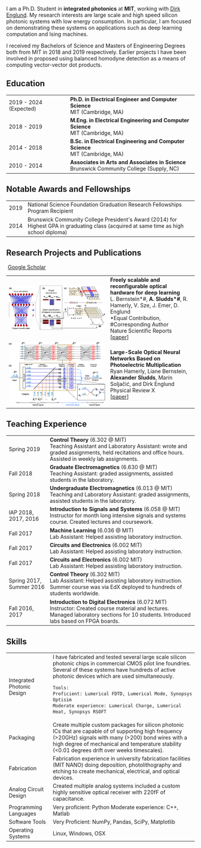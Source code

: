 I am a Ph.D. Student in **integrated photonics** at **MIT**, working with [Dirk Englund](https://www.rle.mit.edu/qp/). My research interests are large scale and high speed  silicon photonic systems with low energy consumption. In particular, I am focused on demonstrating these systems on applications such as deep learning computation and Ising machines.<br>

I received my Bachelors of Science and Masters of Engineering Degrees both from MIT in 2018 and 2019 respectively. Earlier projects I have been involved in proposed using balanced homodyne detection as a means of computing vector-vector dot products.



## <i class="fa fa-chevron-right"></i> Education

<table class="table table-hover">
  <tr>
    <td class="col-md-3"> 2019 - 2024 (Expected) </td>
    <td>
        <strong>Ph.D. in Electrical Engineer and Computer Science </strong>
        <br>
      MIT (Cambridge, MA)
    </td>
  </tr>
  <tr>
    <td class="col-md-3"> 2018 - 2019 </td>
    <td>
        <strong>M.Eng. in Electrical Engineering and Computer Science</strong>
        <br>
      MIT (Cambridge, MA)
    </td>
  </tr>
  <tr>
    <td class="col-md-3"> 2014 - 2018</td>
    <td>
        <strong>B.Sc. in Electrical Engineering and Computer Science</strong>
        <br>
      MIT (Cambridge, MA)
    </td>
  </tr>
  <tr>
    <td class="col-md-3"> 2010 - 2014</td>
    <td>
      <strong> Associates in Arts and Associates in Science </strong>
      <br>
      Brunswick Community College (Supply, NC)
    </td>
  </tr>
</table>

## <i class="fa fa-chevron-right"></i> Notable Awards and Fellowships
<table class="table table-hover">
<tr>
  <td class='col-md-2'>2019</td>
  <td>
   National Science Foundation Graduation Research Fellowships Program Recipient
    <!--  -->
  </td>
</tr>
  
<tr>
  <td class='col-md-2'>2014</td>
  <td>
    Brunswick Community College President's Award (2014) for Highest GPA in graduating class (acquired at same time as high school diploma)
  </td>
</tr>

</table>

## <i class="fa fa-chevron-right"></i> Research Projects and Publications <a href=""><i class="fa fa-code-fork" aria-hidden="true"></i></a>

<a href="https://scholar.google.com/citations?user=xQ3bAK0AAAAJ&hl=en" class="btn btn-primary" style="padding: 0.3em;">
  <i class="ai ai-google-scholar"></i> Google Scholar
</a>
<table class="table table-hover">
  
<tr>
<td class="col-md-3"><a href='https://www.nature.com/articles/s41598-021-82543-3' target='_blank'><img src="images/publications/freely_scalable.jpg"/></a> </td>
<td>
    <strong>Freely scalable and reconfigurable optical hardware for deep learning</strong><br>
    L. Bernstein*#, <strong>A. Sludds*#</strong>, R. Hamerly, V. Sze, J. Emer, D. Englund <br>
     *Equal Contribution, #Corresponding Author<br>
    Nature Scientific Reports <br>
    [<a href='https://www.nature.com/articles/s41598-021-82543-3' target='_blank'>paper</a>] <br>
    
<div id="abs_demetcisantorella" style="text-align: justify; display: none" markdown="1">
As deep neural network (DNN) models grow ever-larger, they can achieve higher accuracy and solve more complex problems. This trend has been enabled by an increase in available compute power; however, efforts to continue to scale electronic processors are impeded by the costs of communication, thermal management, power delivery and clocking. To improve scalability, we propose a digital optical neural network (DONN) with intralayer optical interconnects and reconfigurable input values. The path-length-independence of optical energy consumption enables information locality between a transmitter and a large number of arbitrarily arranged receivers, which allows greater flexibility in architecture design to circumvent scaling limitations. In a proof-of-concept experiment, we demonstrate optical multicast in the classification of 500 MNIST images with a 3-layer, fully-connected network. We also analyze the energy consumption of the DONN and find that digital optical data transfer is beneficial over electronics when the spacing of computational units is on the order of >10μm.
</div>
</td>
</tr>
  

<tr>
<td class="col-md-3"><a href='https://journals.aps.org/prx/abstract/10.1103/PhysRevX.9.021032' target='_blank'><img src="images/publications/prx.png"/></a> </td>
<td>
    <strong>Large-Scale Optical Neural Networks Based on Photoelectric Multiplication</strong><br>
  Ryan Hamerly, Liane Bernstein, <strong>Alexander Sludds</strong>, Marin Soljačić, and Dirk Englund <br>
    Physical Review X<br>
    [<a href='https://www.nature.com/articles/s41598-021-82543-3' target='_blank'>paper</a>] <br>
    
<div id="abs_demetcisantorella" style="text-align: justify; display: none" markdown="1">
Recent success in deep neural networks has generated strong interest in hardware accelerators to improve speed and energy consumption. This paper presents a new type of photonic accelerator based on coherent detection that is scalable to large (N≳106) networks and can be operated at high (gigahertz) speeds and very low (subattojoule) energies per multiply and accumulate (MAC), using the massive spatial multiplexing enabled by standard free-space optical components. In contrast to previous approaches, both weights and inputs are optically encoded so that the network can be reprogrammed and trained on the fly. Simulations of the network using models for digit and image classification reveal a “standard quantum limit” for optical neural networks, set by photodetector shot noise. This bound, which can be as low as 50  zJ/MAC, suggests that performance below the thermodynamic (Landauer) limit for digital irreversible computation is theoretically possible in this device. The proposed accelerator can implement both fully connected and convolutional networks. We also present a scheme for backpropagation and training that can be performed in the same hardware. This architecture will enable a new class of ultralow-energy processors for deep learning.
</div>
</td>
</tr>
  
</table>


## <i class="fa fa-chevron-right"></i> Teaching Experience
<table class="table table-hover">
<tr>
  <td class='col-md-1'>Spring 2019</td>
  <td><strong>Control Theory</strong> (6.302 @ MIT)<br>
  Teaching Assistant and Laboratory Assistant: wrote and graded assignments, held recitations and office hours. Assisted in weekly lab assignments.</td>
</tr>
  
<tr>
  <td class='col-md-1'>Fall 2018</td>
  <td><strong>Graduate Electromagnetics</strong> (6.630 @ MIT)<br>
   Teaching Assistant: graded assignments, assisted students in the laboratory.</td>
</tr>
  
<tr>
  <td class='col-md-1'>Spring 2018</td>
  <td><strong>Undergraduate Electromagnetics</strong> (6.013 @ MIT)<br>
   Teaching and Laboratory Assistant: graded assignments, assisted students in the laboratory.</td>
</tr>
  
<tr>
  <td class='col-md-1'>IAP 2018, 2017, 2016</td>
  <td><strong>Introduction to Signals and Systems </strong> (6.058 @ MIT)<br>
   Instructor for month long intensive signals and systems course. Created lectures and coursework. </td>
</tr>
  
<tr>
  <td class='col-md-1'>Fall 2017</td>
  <td><strong>Machine Learning </strong> (6.036 @ MIT)<br>
   Lab Assistant: Helped assisting laboratory instruction. </td>
</tr>
  
<tr>
  <td class='col-md-1'>Fall 2017</td>
  <td><strong>Circuits and Electronics </strong> (6.002 MIT)<br>
   Lab Assistant: Helped assisting laboratory instruction. </td>
</tr>
    
<tr>
  <td class='col-md-1'>Fall 2017</td>
  <td><strong>Circuits and Electronics </strong> (6.002 MIT)<br>
   Lab Assistant: Helped assisting laboratory instruction. </td>
</tr>
    
<tr>
  <td class='col-md-1'>Spring 2017, Summer 2016</td>
  <td><strong>Control Theory </strong> (6.302 MIT)<br>
   Lab Assistant: Helped assisting laboratory instruction. Summer course was via EdX deployed to hundreds of students worldwide.</td>
</tr>
    
<tr>
  <td class='col-md-1'>Fall 2016, 2017</td>
  <td><strong>Introduction to Digital Electronics </strong> (6.072 MIT)<br>
   Instructor: Created course material and lectures. Managed laboratory sections for 10 students. Introduced labs based on FPGA boards.</td>
</tr>
    
</table>

## <i class="fa fa-chevron-right"></i> Skills
<table class="table table-hover">
  
<tr>
  <td class='col-md-2'>Integrated Photonic Design</td>
  <td>
    I have fabricated and tested several large scale silicon photonic chips in commercial CMOS pilot line foundries. Several of these systems have hundreds of active photonic devices which are used simultaneously. 
    
    Tools:
    Proficient: Lumerical FDTD, Lumerical Mode, Synopsys Optisim
    Moderate experience: Lumerical Charge, Lumerical Heat, Synopsys RSOFT
  </td>
</tr>
  
<tr>
  <td class='col-md-2'>Packaging</td>
  <td>
    Create multiple custom packages for silicon photonic ICs that are capable of of supporting high frequency (>20GHz) signals with many (>200) bond wires with a high degree of mechanical and temperature stability (<0.01 degrees drift over weeks timescales).
  </td>
</tr>
  
<tr>
  <td class='col-md-2'>Fabrication</td>
  <td>
    Fabrication experience in university fabrication facilities (MIT NANO) doing deposition, photolithography and etching to create mechanical, electrical, and optical devices.
  </td>
</tr>
  
<tr>
  <td class='col-md-2'>Analog Circuit Design</td>
  <td>
    Created multiple analog systems included a custom highly sensitive optical receiver with 220fF of capacitance.
  </td>
</tr>
  
<tr>
  <td class='col-md-2'>Programming Languages</td>
  <td>
    Very proficient: Python
    Moderate experience: C++, Matlab
  </td>
</tr>
  
<tr>
<td class='col-md-2'>Software Tools</td>
<td>
  Very Proficient: NumPy, Pandas, SciPy, Matplotlib
</td>
</tr>
  
<tr>
<td class='col-md-2'>Operating Systems</td>
<td>
  Linux, Windows, OSX
</td>
</tr>
</table>
